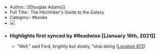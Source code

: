- Author:: [[Douglas Adams]]
- Full Title:: The Hitchhiker's Guide to the Galaxy
- Category:: #books
- ![](https://images-na.ssl-images-amazon.com/images/I/51X7zBMf9bL._SL200_.jpg)
- ### Highlights first synced by #Readwise [[January 16th, 2021]]
    - “Well,” said Ford, brightly but slowly, “stop doing ([Location 872](https://readwise.io/to_kindle?action=open&asin=B000XUBC2C&location=872))
